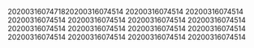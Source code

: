2020031607471820200316074514
20200316074514
20200316074514
20200316074514
20200316074514
20200316074514
20200316074514
20200316074514
20200316074514
20200316074514
20200316074514
20200316074514
20200316074514
20200316074514
20200316074514
